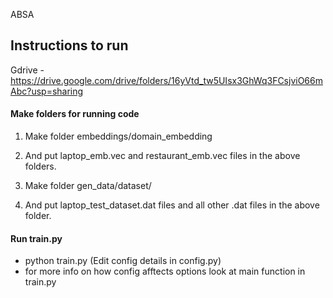 ABSA

## Instructions to run 

Gdrive - https://drive.google.com/drive/folders/16yVtd_tw5UIsx3GhWq3FCsjviO66mAbc?usp=sharing

#### Make folders for running code 
1. Make folder embeddings/domain_embedding
2. And put laptop_emb.vec and restaurant_emb.vec files in the above folders.

1. Make folder gen_data/dataset/
2. And put laptop_test_dataset.dat files and all other .dat files in the above folder.

#### Run train.py
- python train.py (Edit config details in config.py)
- for more info on how config afftects options look at main function in train.py
